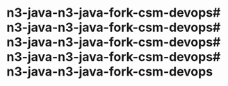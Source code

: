 # n3-java-n3-java-fork-csm-devops# n3-java-n3-java-fork-csm-devops# n3-java-n3-java-fork-csm-devops# n3-java-n3-java-fork-csm-devops# n3-java-n3-java-fork-csm-devops
